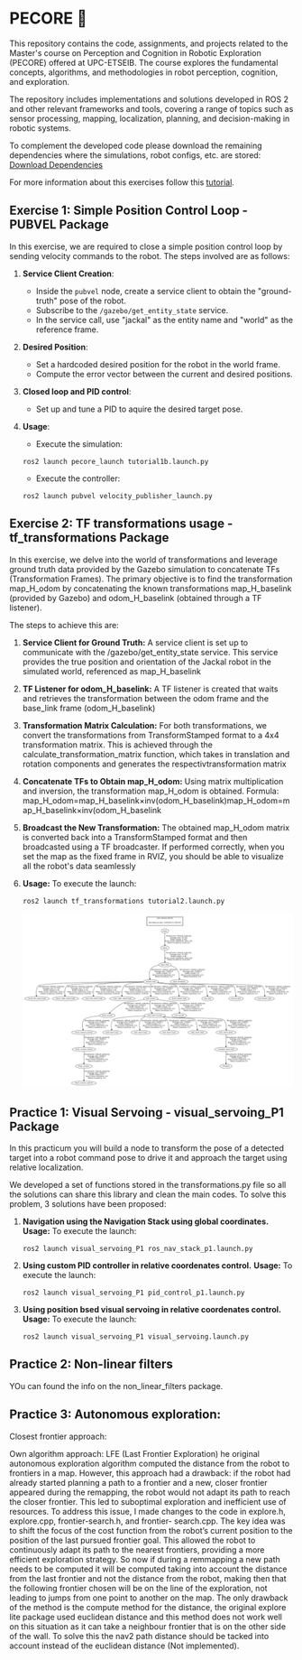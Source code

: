 # PECORE 🤖
This repository contains the code, assignments, and projects related to the Master's course on Perception and Cognition in Robotic Exploration (PECORE) offered at UPC-ETSEIB. The course explores the fundamental concepts, algorithms, and methodologies in robot perception, cognition, and exploration. 

The repository includes implementations and solutions developed in ROS 2 and other relevant frameworks and tools, covering a range of topics such as sensor processing, mapping, localization, planning, and decision-making in robotic systems.

To complement the developed code please download the remaining dependencies where the simulations, robot configs, etc. are stored: [Download Dependencies](https://asantamarianavarro.gitlab.io/teaching/muar/pecore/src-files/pecore_2023.zip)

For more information about this exercises follow this [tutorial](https://asantamarianavarro.gitlab.io/teaching/muar/pecore/t1.intro_ros/basic/basic.html).


## Exercise 1: Simple Position Control Loop - PUBVEL Package

In this exercise, we are required to close a simple position control loop by sending velocity commands to the robot. The steps involved are as follows:

1. **Service Client Creation**:
   - Inside the `pubvel` node, create a service client to obtain the "ground-truth" pose of the robot.
   - Subscribe to the `/gazebo/get_entity_state` service.
   - In the service call, use "jackal" as the entity name and "world" as the reference frame.

2. **Desired Position**:
   - Set a hardcoded desired position for the robot in the world frame.
   - Compute the error vector between the current and desired positions.

3. **Closed loop and PID control**:
   - Set up and tune a PID to aquire the desired target pose.
   
4. **Usage**:
   - Execute the simulation:
   ```console
   ros2 launch pecore_launch tutorial1b.launch.py
   ```
   - Execute the controller:
   ```console
   ros2 launch pubvel velocity_publisher_launch.py
   ```


## Exercise 2: TF transformations usage - tf_transformations Package
In this exercise, we delve into the world of transformations and leverage ground truth data provided by the Gazebo simulation to concatenate TFs (Transformation Frames). The primary objective is to find the transformation map_H_odom by concatenating the known transformations map_H_baselink (provided by Gazebo) and odom_H_baselink (obtained through a TF listener).

The steps to achieve this are:

1. **Service Client for Ground Truth:**
    A service client is set up to communicate with the /gazebo/get_entity_state service.
    This service provides the true position and orientation of the Jackal robot in the simulated world, referenced as map_H_baselink
2. **TF Listener for odom_H_baselink:**
    A TF listener is created that waits and retrieves the transformation between the odom frame and the base_link frame (odom_H_baselink)
3. **Transformation Matrix Calculation:**
    For both transformations, we convert the transformations from TransformStamped format to a 4x4 transformation matrix.
    This is achieved through the calculate_transformation_matrix function, which takes in translation and rotation components and generates the respectivtransformation matrix
4. **Concatenate TFs to Obtain map_H_odom:**
    Using matrix multiplication and inversion, the transformation map_H_odom is obtained.
    Formula: map_H_odom=map_H_baselink×inv(odom_H_baselink)map_H_odom=map_H_baselink×inv(odom_H_baselink
5. **Broadcast the New Transformation:**
    The obtained map_H_odom matrix is converted back into a TransformStamped format and then broadcasted using a TF broadcaster.
    If performed correctly, when you set the map as the fixed frame in RVIZ, you should be able to visualize all the robot's data seamlessly
6. **Usage:**
    To execute the launch:
   ```console
   ros2 launch tf_transformations tutorial2.launch.py
   ```

   ![TF_diagram](image.png)


## Practice 1: Visual Servoing - visual_servoing_P1 Package
In this practicum you will build a node to transform the pose of a detected target into a robot command pose to drive it and approach the target using relative localization.

We developed a set of functions stored in the transformations.py file so all the solutions can share this library and clean the main codes.
To solve this problem, 3 solutions have been proposed:

1. **Navigation using the Navigation Stack using global coordinates.**
  **Usage:**
    To execute the launch:
   ```console
   ros2 launch visual_servoing_P1 ros_nav_stack_p1.launch.py
   ```    

2. **Using custom PID controller in relative coordenates control.**
**Usage:**
    To execute the launch:
   ```console
   ros2 launch visual_servoing_P1 pid_control_p1.launch.py
   ```


3. **Using position bsed visual servoing in relative coordenates control.**
**Usage:**
    To execute the launch:
   ```console
   ros2 launch visual_servoing_P1 visual_servoing.launch.py
   ```
## Practice 2: Non-linear filters
YOu can found the info on the non_linear_filters package.

## Practice 3: Autonomous exploration:
Closest frontier approach:


Own algorithm approach: LFE (Last Frontier Exploration)
he original autonomous exploration algorithm computed the
distance from the robot to frontiers in a map. However, this approach had a drawback: if the robot had already
started planning a path to a frontier and a new, closer frontier appeared during the remapping, the robot would
not adapt its path to reach the closer frontier. This led to suboptimal exploration and inefficient use of resources.
To address this issue, I made changes to the code in explore.h, explore.cpp, frontier-search.h, and frontier-
search.cpp. The key idea was to shift the focus of the cost function from the robot’s current position to the
position of the last pursued frontier goal. This allowed the robot to continuously adapt its path to the nearest
frontiers, providing a more efficient exploration strategy. So now if during a remmapping a new path needs to be
computed it will be computed taking into account the distance from the last frontier and not the distance
from the robot, making then that the following frontier chosen will be on the line of the exploration, not leading
to jumps from one point to another on the map.
The only drawback of the method is the compute method for the distance, the original explore lite package used
euclidean distance and this method does not work well on this situation as it can take a neighbour frontier that
is on the other side of the wall. To solve this the nav2 path distance should be tacked into account instead of
the euclidean distance (Not implemented).



